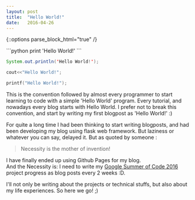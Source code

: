 ```yaml
---
layout: post
title:  "Hello World!"
date:   2016-04-26
---
```


{::options parse_block_html="true" /}
<div class="mypadding">
```python
print 'Hello World!'
```

```java
System.out.println('Hello World!');
```

```c++
cout<<"Hello World!";
```

```c
printf("Hello World!");
```

</div>

This is the convention followed by almost every programmer to start learning to code with a simple 'Hello World' program. Every tutorial, and nowadays every blog starts with Hello World. I prefer not to break this convention, and start by writing my first blogpost as 'Hello World!' :)

For quite a long time I had been thinking to start writing blogposts, and had been developing my blog using flask web framework. But laziness or whatever you can say, delayed it. But as quoted by someone :

> Necessity is the mother of invention!

I have finally ended up using Github Pages for my blog.<br/>And the Necessity is:	I need to write my [Google Summer of Code 2016](https://summerofcode.withgoogle.com/) project progress as blog posts every 2 weeks :D.

I'll not only be writing about the projects or technical stuffs, but also about my life experiences.  So here we go! ;)